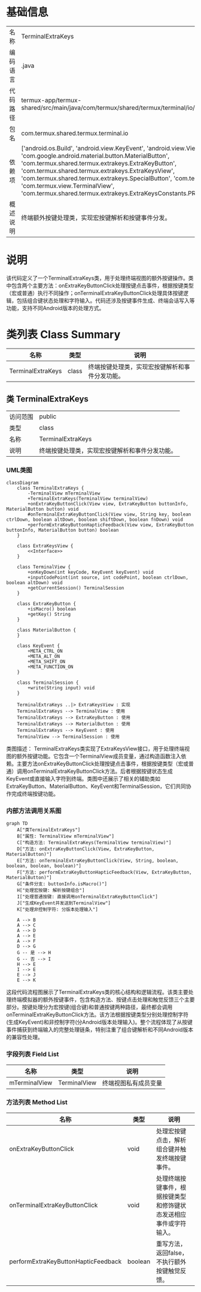 # 基础信息

|      |      |
|------|------|
| 名称 | TerminalExtraKeys |
| 编码语言 | .java |
| 代码路径 | termux-app/termux-shared/src/main/java/com/termux/shared/termux/terminal/io/TerminalExtraKeys.java |
| 包名 | com.termux.shared.termux.terminal.io |
| 依赖项 | ['android.os.Build', 'android.view.KeyEvent', 'android.view.View', 'androidx.annotation.NonNull', 'com.google.android.material.button.MaterialButton', 'com.termux.shared.termux.extrakeys.ExtraKeyButton', 'com.termux.shared.termux.extrakeys.ExtraKeysView', 'com.termux.shared.termux.extrakeys.SpecialButton', 'com.termux.terminal.TerminalSession', 'com.termux.view.TerminalView', 'com.termux.shared.termux.extrakeys.ExtraKeysConstants.PRIMARY_KEY_CODES_FOR_STRINGS'] |
| 概述说明 | 终端额外按键处理类，实现宏按键解析和按键事件分发。 |

# 说明

该代码定义了一个TerminalExtraKeys类，用于处理终端视图的额外按键操作。类中包含两个主要方法：onExtraKeyButtonClick处理按键点击事件，根据按键类型（宏或普通）执行不同操作；onTerminalExtraKeyButtonClick处理具体按键逻辑，包括组合键状态处理和字符输入。代码还涉及按键事件生成、终端会话写入等功能，支持不同Android版本的处理方式。

# 类列表 Class Summary

| 名称   | 类型  | 说明 |
|-------|------|-------------|
| TerminalExtraKeys | class | 终端按键处理类，实现宏按键解析和事件分发功能。 |



## 类 TerminalExtraKeys

|      |      |
|------|------|
| 访问范围 | public |
| 类型 | class |
| 名称 | TerminalExtraKeys |
| 说明 | 终端按键处理类，实现宏按键解析和事件分发功能。 |


### UML类图

```mermaid
classDiagram
    class TerminalExtraKeys {
        -TerminalView mTerminalView
        +TerminalExtraKeys(TerminalView terminalView)
        +onExtraKeyButtonClick(View view, ExtraKeyButton buttonInfo, MaterialButton button) void
        #onTerminalExtraKeyButtonClick(View view, String key, boolean ctrlDown, boolean altDown, boolean shiftDown, boolean fnDown) void
        +performExtraKeyButtonHapticFeedback(View view, ExtraKeyButton buttonInfo, MaterialButton button) boolean
    }

    class ExtraKeysView {
        <<Interface>>
    }

    class TerminalView {
        +onKeyDown(int keyCode, KeyEvent keyEvent) void
        +inputCodePoint(int source, int codePoint, boolean ctrlDown, boolean altDown) void
        +getCurrentSession() TerminalSession
    }

    class ExtraKeyButton {
        +isMacro() boolean
        +getKey() String
    }

    class MaterialButton {
    }

    class KeyEvent {
        +META_CTRL_ON
        +META_ALT_ON
        +META_SHIFT_ON
        +META_FUNCTION_ON
    }

    class TerminalSession {
        +write(String input) void
    }

    TerminalExtraKeys ..|> ExtraKeysView : 实现
    TerminalExtraKeys --> TerminalView : 使用
    TerminalExtraKeys --> ExtraKeyButton : 使用
    TerminalExtraKeys --> MaterialButton : 使用
    TerminalExtraKeys --> KeyEvent : 使用
    TerminalView --> TerminalSession : 使用
```

类图描述：
TerminalExtraKeys类实现了ExtraKeysView接口，用于处理终端视图的额外按键功能。它包含一个TerminalView成员变量，通过构造函数注入依赖。主要方法onExtraKeyButtonClick处理按键点击事件，根据按键类型（宏或普通）调用onTerminalExtraKeyButtonClick方法。后者根据按键状态生成KeyEvent或直接输入字符到终端。类图中还展示了相关的辅助类如ExtraKeyButton、MaterialButton、KeyEvent和TerminalSession，它们共同协作完成终端按键功能。


### 内部方法调用关系图

```mermaid
graph TD
    A["类TerminalExtraKeys"]
    B["属性: TerminalView mTerminalView"]
    C["构造方法: TerminalExtraKeys(TerminalView terminalView)"]
    D["方法: onExtraKeyButtonClick(View, ExtraKeyButton, MaterialButton)"]
    E["方法: onTerminalExtraKeyButtonClick(View, String, boolean, boolean, boolean, boolean)"]
    F["方法: performExtraKeyButtonHapticFeedback(View, ExtraKeyButton, MaterialButton)"]
    G["条件分支: buttonInfo.isMacro()"]
    H["处理宏按键: 解析按键组合"]
    I["处理普通按键: 直接调用onTerminalExtraKeyButtonClick"]
    J["生成KeyEvent并发送到TerminalView"]
    K["处理非控制字符: 分版本处理输入"]

    A --> B
    A --> C
    A --> D
    A --> E
    A --> F
    D --> G
    G -- 是 --> H
    G -- 否 --> I
    H --> E
    I --> E
    E --> J
    E --> K
```

这段代码流程图展示了TerminalExtraKeys类的核心结构和逻辑流程。该类主要处理终端模拟器的额外按键事件，包含构造方法、按键点击处理和触觉反馈三个主要部分。按键处理分为宏按键(组合键)和普通按键两种路径，最终都会调用onTerminalExtraKeyButtonClick方法。该方法根据按键类型分别处理控制字符(生成KeyEvent)和非控制字符(分Android版本处理输入)。整个流程体现了从按键事件捕获到终端输入的完整处理链条，特别注重了组合键解析和不同Android版本的兼容性处理。

### 字段列表 Field List

| 名称  | 类型  | 说明 |
|-------|-------|------|
| mTerminalView | TerminalView | 终端视图私有成员变量 |

### 方法列表 Method List

| 名称  | 类型  | 说明 |
|-------|-------|------|
| onExtraKeyButtonClick | void | 处理宏按键点击，解析组合键并触发终端按键事件。 |
| onTerminalExtraKeyButtonClick | void | 处理终端按键事件，根据按键类型和修饰键状态发送相应事件或字符输入。 |
| performExtraKeyButtonHapticFeedback | boolean | 重写方法，返回false，不执行额外按键触觉反馈。 |




